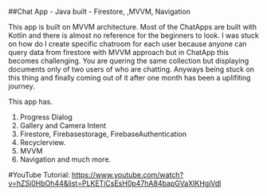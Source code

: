 ##Chat App - Java built - Firestore, ,MVVM, Navigation 

This app is built on MVVM architecture. Most of the ChatApps are built with Kotlin and there is almost no reference for the beginners to look. I was stuck on how do I create specific chatroom
for each user because anyone can query data from firestore with MVVM approach but in ChatApp this becomes challenging. You are quering the same collection but displaying 
documents only of two users of who are chatting. Anyways being stuck on this thing and finally coming out of it after one month has been a uplifiting journey. 

This app has. 

1. Progress Dialog
2. Gallery and Camera Intent
3. Firestore, Firebasestorage, FirebaseAuthentication
4. Recyclerview. 
5. MVVM
6. Navigation and much more. 

#YouTube Tutorial: https://www.youtube.com/watch?v=hZSj0HbOh44&list=PLKETiCsEsH0p47hA84bapGVaXIKHgjVdl



